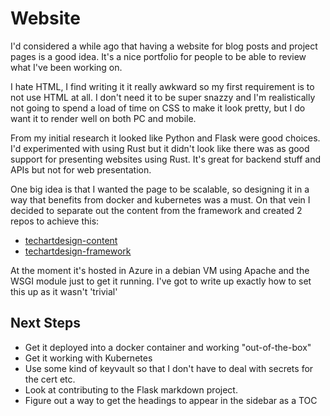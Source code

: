 # Website

I'd considered a while ago that having a website for blog posts and project pages is a good idea. It's a nice portfolio for people to be able to review what I've been working on.

I hate HTML, I find writing it it really awkward so my first requirement is to not use HTML at all. I don't need it to be super snazzy and I'm realistically not going to spend a load of time on CSS to make it look pretty, but I do want it to render well on both PC and mobile.

From my initial research it looked like Python and Flask were good choices. I'd experimented with using Rust but it didn't look like there was as good support for presenting websites using Rust. It's great for backend stuff and APIs but not for web presentation.

One big idea is that I wanted the page to be scalable, so designing it in a way that benefits from docker and kubernetes was a must. On that vein I decided to separate out the content from the framework and created 2 repos to achieve this:
* [techartdesign-content](https://github.com/richClubb/techartdesign-content/)
* [techartdesign-framework](https://github.com/richClubb/techartdesign-framework)

At the moment it's hosted in Azure in a debian VM using Apache and the WSGI module just to get it running. I've got to write up exactly how to set this up as it wasn't 'trivial'

## Next Steps

* Get it deployed into a docker container and working "out-of-the-box" 
* Get it working with Kubernetes
* Use some kind of keyvault so that I don't have to deal with secrets for the cert etc.
* Look at contributing to the Flask markdown project.
* Figure out a way to get the headings to appear in the sidebar as a TOC
